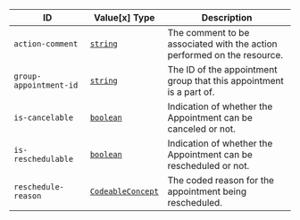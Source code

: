 ID|Value\[x] Type|Description
-----------------------------|-------------------------------------------------------------|--------------------------------------------------------------------
`action-comment`|[`string`](https://hl7.org/fhir/r4/datatypes.html#string)|The comment to be associated with the action performed on the resource.
`group-appointment-id`|[`string`](https://hl7.org/fhir/r4/datatypes.html#string)|The ID of the appointment group that this appointment is a part of.
`is-cancelable`|[`boolean`](https://hl7.org/fhir/r4/datatypes.html#boolean)|Indication of whether the Appointment can be canceled or not.
`is-reschedulable`|[`boolean`](https://hl7.org/fhir/r4/datatypes.html#boolean)|Indication of whether the Appointment can be rescheduled or not.
`reschedule-reason`|[`CodeableConcept`](http://hl7.org/fhir/R4/datatypes.html#CodeableConcept)|The coded reason for the appointment being rescheduled.
